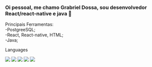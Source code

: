 ### Oi pessoal, me chamo Grabriel Dossa, sou desenvolvedor React/react-native e java 👋</br>
Principais Ferramentas: </br>
-PostgreeSQL; </br>
-React, React-native, HTML; </br>
-Java; </br>

<p>Languages</p>
<div style="dislay= flex">
<img src="https://img.shields.io/badge/HTML5-E34F26?style=for-the-badge&logo=html5&logoColor=white" /> 
<img src="https://img.shields.io/badge/CSS3-1572B6?style=for-the-badge&logo=css3&logoColor=white" />
<img src="https://img.shields.io/badge/Javascript-323330?style=for-the-badge&logo=javascript&logoColor=F7DF1E" />
<img src="https://img.shields.io/badge/TypeScript-007ACC?style=for-the-badge&logo=typescript&logoColor=white" /> 
<img src="https://img.shields.io/badge/Java-ED8B00?style=for-the-badge&logo=java&logoColor=white" />
</div>
